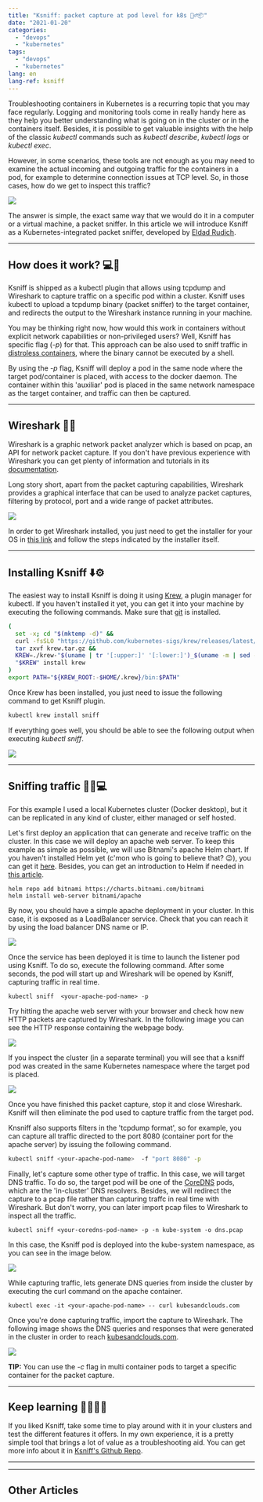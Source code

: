 ```yaml
---
title: "Ksniff: packet capture at pod level for k8s 🕵️‍♂️📦"
date: "2021-01-20"
categories: 
  - "devops"
  - "kubernetes"
tags: 
  - "devops"
  - "kubernetes"
lang: en
lang-ref: ksniff
---
```


Troubleshooting containers in Kubernetes is a recurring topic that you may face regularly. Logging and monitoring tools come in really handy here as they help you better understanding what is going on in the cluster or in the containers itself. Besides, it is possible to get valuable insights with the help of the classic _kubectl_ commands such as _kubectl describe_, _kubectl logs_ or _kubectl exec_.

However, in some scenarios, these tools are not enough as you may need to examine the actual incoming and outgoing traffic for the containers in a pod, for example to determine connection issues at TCP level. So, in those cases, how do we get to inspect this traffic?

![](images/sniff.png)

The answer is simple, the exact same way that we would do it in a computer or a virtual machine, a packet sniffer. In this article we will introduce Ksniff as a Kubernetes-integrated packet sniffer, developed by [Eldad Rudich](https://github.com/eldadru).

* * *

## How does it work? 💻🤔

Ksniff is shipped as a kubectl plugin that allows using tcpdump and Wireshark to capture traffic on a specific pod within a cluster. Ksniff uses kubectl to upload a tcpdump binary (packet sniffer) to the target container, and redirects the output to the Wireshark instance running in your machine.

You may be thinking right now, how would this work in containers without explicit network capabilities or non-privileged users? Well, Ksniff has specific flag (_\-p_) for that. This approach can be also used to sniff traffic in [distroless containers](https://github.com/GoogleContainerTools/distroless), where the binary cannot be executed by a shell.

By using the _\-p_ flag, Ksniff will deploy a pod in the same node where the target pod/container is placed, with access to the docker daemon. The container within this 'auxiliar' pod is placed in the same network namespace as the target container, and traffic can then be captured.

* * *

## Wireshark 📡🦈

Wireshark is a graphic network packet analyzer which is based on pcap, an API for network packet capture. If you don't have previous experience with Wireshark you can get plenty of information and tutorials in its [documentation](https://www.wireshark.org/docs/).

Long story short, apart from the packet capturing capabilities, Wireshark provides a graphical interface that can be used to analyze packet captures, filtering by protocol, port and a wide range of packet attributes.

![](images/Screen-Shot-2021-01-13-at-10.54.03-PM-1024x618.png)

In order to get Wireshark installed, you just need to get the installer for your OS in [this link](https://www.wireshark.org/#download) and follow the steps indicated by the installer itself.

* * *

## Installing Ksniff ⬇️⚙️

The easiest way to install Ksniff is doing it using [Krew](https://krew.sigs.k8s.io/), a plugin manager for kubectl. If you haven't installed it yet, you can get it into your machine by executing the following commands. Make sure that [git](https://git-scm.com/) is installed.

```bash
(
  set -x; cd "$(mktemp -d)" &&
  curl -fsSLO "https://github.com/kubernetes-sigs/krew/releases/latest/download/krew.tar.gz" &&
  tar zxvf krew.tar.gz &&
  KREW=./krew-"$(uname | tr '[:upper:]' '[:lower:]')_$(uname -m | sed -e 's/x86_64/amd64/' -e 's/arm.*$/arm/')" &&
  "$KREW" install krew
)
export PATH="${KREW_ROOT:-$HOME/.krew}/bin:$PATH"
```

Once Krew has been installed, you just need to issue the following command to get Ksniff plugin.

```bash
kubectl krew install sniff
```

If everything goes well, you should be able to see the following output when executing _kubectl sniff_.

![](images/Screen-Shot-2021-01-13-at-11.01.21-PM-1024x322.png)

* * *

## Sniffing traffic 🕵️‍♂️💻

For this example I used a local Kubernetes cluster (Docker desktop), but it can be replicated in any kind of cluster, either managed or self hosted.

Let's first deploy an application that can generate and receive traffic on the cluster. In this case we will deploy an apache web server. To keep this example as simple as possible, we will use Bitnami's apache Helm chart. If you haven't installed Helm yet (c'mon who is going to believe that? 😉), you can get it [here](https://helm.sh/docs/intro/install/). Besides, you can get an introduction to Helm if needed in [this article](https://kubesandclouds.com/index.php/2020/04/06/helm-making-kubernetes-even-better/).

```
helm repo add bitnami https://charts.bitnami.com/bitnami
helm install web-server bitnami/apache
```

By now, you should have a simple apache deployment in your cluster. In this case, it is exposed as a LoadBalancer service. Check that you can reach it by using the load balancer DNS name or IP.

![](images/Screen-Shot-2021-01-13-at-11.46.30-PM-1024x180.png)

Once the service has been deployed it is time to launch the listener pod using Ksniff. To do so, execute the following command. After some seconds, the pod will start up and Wireshark will be opened by Ksniff, capturing traffic in real time.

```
kubectl sniff  <your-apache-pod-name> -p
```

Try hitting the apache web server with your browser and check how new HTTP packets are captured by Wireshark. In the following image you can see the HTTP response containing the webpage body.

![](images/Screen-Shot-2021-01-13-at-11.47.18-PM-1024x619.png)

If you inspect the cluster (in a separate terminal) you will see that a ksniff pod was created in the same Kubernetes namespace where the target pod is placed.

![](images/Screen-Shot-2021-01-13-at-11.48.14-PM-1024x138.png)

Once you have finished this packet capture, stop it and close Wireshark. Ksniff will then eliminate the pod used to capture traffic from the target pod.

Knsniff also supports filters in the 'tcpdump format', so for example, you can capture all traffic directed to the port 8080 (container port for the apache server) by issuing the following command.

```bash
kubectl sniff <your-apache-pod-name>  -f "port 8080" -p
```

Finally, let's capture some other type of traffic. In this case, we will target DNS traffic. To do so, the target pod will be one of the [CoreDNS](https://coredns.io/) pods, which are the 'in-cluster' DNS resolvers. Besides, we will redirect the capture to a pcap file rather than capturing traffc in real time with Wireshark. But don't worry, you can later import pcap files to Wireshark to inspect all the traffic.

```
kubectl sniff <your-coredns-pod-name> -p -n kube-system -o dns.pcap
```

In this case, the Ksniff pod is deployed into the kube-system namespace, as you can see in the image below.

![](images/Screen-Shot-2021-01-13-at-11.51.33-PM-1024x367.png)

While capturing traffic, lets generate DNS queries from inside the cluster by executing the curl command on the apache container.

```
kubectl exec -it <your-apache-pod-name> -- curl kubesandclouds.com
```

Once you're done capturing traffic, import the capture to Wireshark. The following image shows the DNS queries and responses that were generated in the cluster in order to reach [kubesandclouds.com](https://kubesandclouds.com/).

![](images/Screen-Shot-2021-01-14-at-12.13.53-AM-1024x490.png)

**TIP:** You can use the _\-c_ flag in multi container pods to target a specific container for the packet capture.

* * *

## Keep learning 👩‍💻👨‍💻

If you liked Ksniff, take some time to play around with it in your clusters and test the different features it offers. In my own experience, it is a pretty simple tool that brings a lot of value as a troubleshooting aid. You can get more info about it in [Ksniff's Github Repo](https://github.com/eldadru/ksniff).

* * *

* * *

## Other Articles
